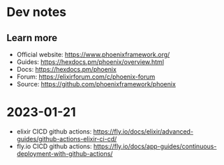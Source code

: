 # Dev notes

## Learn more

- Official website: https://www.phoenixframework.org/
- Guides: https://hexdocs.pm/phoenix/overview.html
- Docs: https://hexdocs.pm/phoenix
- Forum: https://elixirforum.com/c/phoenix-forum
- Source: https://github.com/phoenixframework/phoenix

# 2023-01-21

- elixir CICD github actions: https://fly.io/docs/elixir/advanced-guides/github-actions-elixir-ci-cd/
- fly.io CICD github actions: https://fly.io/docs/app-guides/continuous-deployment-with-github-actions/
